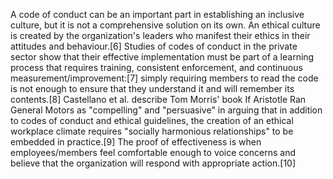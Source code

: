 A code of conduct can be an important part in establishing an inclusive culture, but it is not a comprehensive solution on its own. An ethical culture is created by the organization's leaders who manifest their ethics in their attitudes and behaviour.[6] Studies of codes of conduct in the private sector show that their effective implementation must be part of a learning process that requires training, consistent enforcement, and continuous measurement/improvement:[7] simply requiring members to read the code is not enough to ensure that they understand it and will remember its contents.[8] Castellano et al. describe Tom Morris' book If Aristotle Ran General Motors as "compelling" and "persuasive" in arguing that in addition to codes of conduct and ethical guidelines, the creation of an ethical workplace climate requires "socially harmonious relationships" to be embedded in practice.[9] The proof of effectiveness is when employees/members feel comfortable enough to voice concerns and believe that the organization will respond with appropriate action.[10]